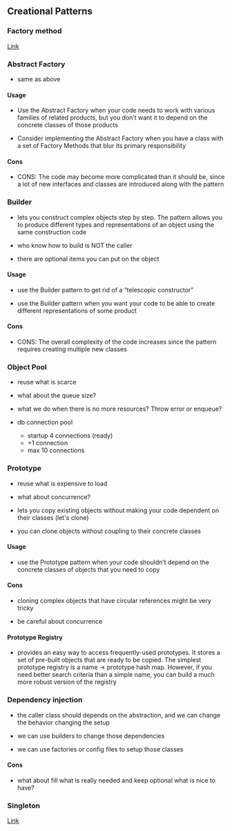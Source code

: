 ## Creational Patterns

### Factory method

[Link](https://github.com/joseteodoro/PUCES-2021-FEB-DESIGN-PATTERNS/blob/main/design-patterns-by-usage.md#creational-patterns--factory-method)

### Abstract Factory

- same as above

#### Usage

- Use the Abstract Factory when your code needs to work with various
families of related products, but you don’t want it to depend on the
concrete classes of those products

- Consider implementing the Abstract Factory when you have a class with
a set of Factory Methods that blur its primary responsibility

#### Cons

- CONS: The code may become more complicated than it should be, since a lot of
new interfaces and classes are introduced along with the pattern

### Builder

- lets you construct complex objects step by step. The pattern allows
you to produce different types and representations of an object using
the same construction code

- who know how to build is NOT the caller

- there are optional items you can put on the object

#### Usage

- use the Builder pattern to get rid of a “telescopic constructor”

- use the Builder pattern when you want your code to be able to create
different representations of some product

#### Cons

- CONS: The overall complexity of the code increases since the pattern
requires creating multiple new classes

### Object Pool

- reuse what is scarce

- what about the queue size?

- what we do when there is no more resources?
Throw error or enqueue?

- db connection pool
    - startup 4 connections (ready)
    - +1 connection
    - max 10 connections

### Prototype

- reuse what is expensive to load

- what about concurrence?

- lets you copy existing objects without making your code dependent
on their classes (let's clone)

- you can clone objects without coupling to their concrete
classes

#### Usage

- use the Prototype pattern when your code shouldn’t depend on the
concrete classes of objects that you need to copy

#### Cons

- cloning complex objects that have circular references might be very tricky

- be careful about concurrence

#### Prototype Registry

- provides an easy way to access frequently-used prototypes.
It stores a set of pre-built objects that are ready to be copied.
The simplest prototype registry is a name → prototype hash map.
However, if you need better search criteria than a simple name,
you can build a much more robust version of the registry

### Dependency injection

- the caller class should depends on the abstraction, 
and we can change the behavior changing the setup

- we can use builders to change those dependencies

- we can use factories or config files to setup those classes

#### Cons

- what about fill what is really needed and keep optional what is nice to have?

### Singleton

[Link](https://github.com/joseteodoro/PUCES-2021-FEB-DESIGN-PATTERNS/blob/main/design-patterns-by-usage.md#creational-patterns--singleton)

